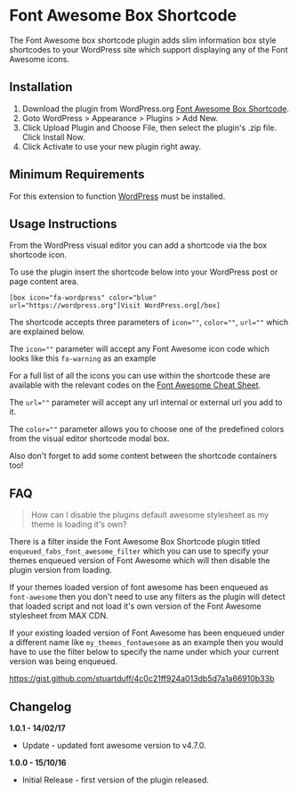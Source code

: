 # Font Awesome Box Shortcode
The Font Awesome box shortcode plugin adds slim information box style shortcodes to your WordPress site which support displaying any of the Font Awesome icons.

## Installation

1. Download the plugin from WordPress.org [Font Awesome Box Shortcode](https://wordpress.org/plugins/fa-box-shortcode/).
2. Goto WordPress > Appearance > Plugins > Add New.
3. Click Upload Plugin and Choose File, then select the plugin's .zip file. Click Install Now.
4. Click Activate to use your new plugin right away.

## Minimum Requirements

For this extension to function [WordPress](https://wordpress.org/) must be installed.

## Usage Instructions

From the WordPress visual editor you can add a shortcode via the box shortcode icon.

To use the plugin insert the shortcode below into your WordPress post or page content area.

```
[box icon="fa-wordpress" color="blue" url="https://wordpress.org"]Visit WordPress.org[/box]
```

The shortcode accepts three parameters of `icon=""`, `color=""`, `url=""` which are explained below.

The `icon=""` parameter will accept any Font Awesome icon code which looks like this `fa-warning` as an example

For a full list of all the icons you can use within the shortcode these are available with the relevant codes on the [Font Awesome Cheat Sheet](https://fontawesome.com/v4.7.0/cheatsheet/).

The `url=""` parameter will accept any url internal or external url you add to it.

The `color=""` parameter allows you to choose one of the predefined colors from the visual editor shortcode modal box.

Also don't forget to add some content between the shortcode containers too!

## FAQ

> How can I disable the plugins default awesome stylesheet as my theme is loading it's own?

There is a filter inside the Font Awesome Box Shortcode plugin titled `enqueued_fabs_font_awesome_filter` which you can use to specify your themes enqueued version of Font Awesome which will then disable the plugin version from loading.

If your themes loaded version of font awesome has been enqueued as `font-awesome` then you don't need to use any filters as the plugin will detect that loaded script and not load it's own version of the Font Awesome stylesheet from MAX CDN.

If your existing loaded version of Font Awesome has been enqueued under a different name like `my_themes_fontawesome` as an example then you would have to use the filter below to specify the name under which your current version was being enqueued.

https://gist.github.com/stuartduff/4c0c21ff924a013db5d7a1a66910b33b

## Changelog

**1.0.1 - 14/02/17**
* Update - updated font awesome version to v4.7.0.

**1.0.0 - 15/10/16**
* Initial Release - first version of the plugin released.
